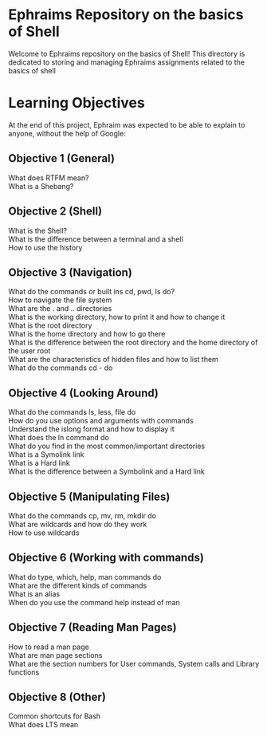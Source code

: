 # Ephraims Repository on the basics of Shell

Welcome to Ephraims repository on the basics of Shell! This directory is dedicated to storing and managing Ephraims assignments related to the basics of shell

# Learning Objectives
At the end of this project, Ephraim was expected to be able to explain to anyone, without the help of Google:

## Objective 1 (General)
What does RTFM mean?
<br>What is a Shebang?

## Objective 2 (Shell)
What is the Shell?
<br>What is the difference between a terminal and a shell
<br>How to use the history

## Objective 3 (Navigation)
What do the commands or built ins cd, pwd, ls do?
<br>How to navigate the file system
<br>What are the . and .. directories
<br>What is the working directory, how to print it and how to change it
<br>What is the root directory
<br>What is the home directory and how to go there
<br>What is the difference between the root directory and the home directory of the user root
<br>What are the characteristics of hidden files and how to list them
<br>What do the commands cd - do

## Objective 4 (Looking Around)
What do the commands ls, less, file do
<br>How do you use options and arguments with commands
<br>Understand the islong format and how to display it
<br>What does the ln command do
<br>What do you find in the most common/important directories
<br>What is a Symolink link
<br>What is a Hard link
<br>What is the difference between a Symbolink and a Hard link

## Objective 5 (Manipulating Files)
What do the commands cp, mv, rm, mkdir do
<br>What are wildcards and how do they work
<br>How to use wildcards

## Objective 6 (Working with commands)
What do type, which, help, man commands do
<br>What are the different kinds of commands
<br>What is an alias
<br>When do you use the command help instead of man

## Objective 7 (Reading Man Pages)
How to read a man page
<br>What are man page sections
<br>What are the section numbers for User commands, System calls and Library functions


## Objective 8 (Other)
Common shortcuts for Bash
<br>What does LTS mean
